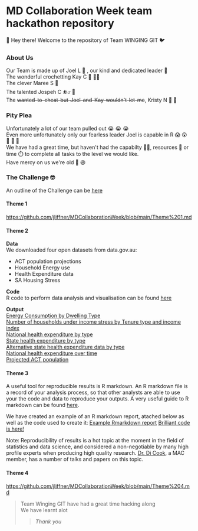 # MD Collaboration Week team hackathon repository
:wave: Hey there! Welcome to the repository of Team WINGING GIT :bird:

### About Us 
Our Team is made up of Joel L :bearded_person: , our kind and dedicated leader :crown:  
The wonderful crochetting Kay C :yarn: :curly_haired_woman:  
The clever Maree S :woman:  
The talented Jospeh C :basketball_man: :basketball:  
The ~~wanted-to-cheat-but-Joel-and-Kay-wouldn't-let-me~~, Kristy N :fox_face: :woman:  

### Pity Plea
Unfortunately a lot of our team pulled out :sob: :sob: :sob:  
Even more unfortunately only our fearless leader Joel is capable in R :scream:	:astonished: :older_woman: :older_woman: :older_woman:   
We have had a great time, but haven't had the capabilty :technologist:, resources :money_with_wings: or time :stopwatch: to complete all tasks to the level we would like.   
Have mercy on us we're old :older_woman: :laughing:  

### The Challenge :nerd_face:
An outline of the Challenge can be [here](https://github.com/TNMDCollaborationWeek/Challenges)  
#### Theme 1
https://github.com/jliffner/MDCollaborationWeek/blob/main/Theme%201.md
#### Theme 2
**Data**  
We downloaded four open datasets from data.gov.au:
- ACT population projections
- Household Energy use
- Health Expenditure data 
- SA Housing Stress

**Code**  
R code to perform data analysis and visualisation can be found [here](https://github.com/jliffner/MDCollaborationWeek/blob/main/Theme%202.R)  

**Output**  
[Energy Consumption by Dwelling Type](https://github.com/jliffner/MDCollaborationWeek/blob/main/energy_plot.png)  
[Number of households under income stress by Tenure type and income index](https://github.com/jliffner/MDCollaborationWeek/blob/main/housing_figure.png)  
[National health expenditure by type](https://github.com/jliffner/MDCollaborationWeek/blob/main/health_expenditure_plot1.png)  
[State health expenditure by type](https://github.com/jliffner/MDCollaborationWeek/blob/main/health_expenditure_plot2.png)  
[Alternative state health expenditure data by type](https://github.com/jliffner/MDCollaborationWeek/blob/main/health_expenditure_plot3a.png)  
[National health expenditure over time](https://github.com/jliffner/MDCollaborationWeek/blob/main/health_expenditure_plot3.png)  
[Projected ACT population](https://github.com/jliffner/MDCollaborationWeek/blob/main/population_plot1.png)  

#### Theme 3  
A useful tool for reproducible results is R markdown. An R markdown file is a record of your analysis process, so that other analysts are able to use your the code and data to reproduce your outputs. A very useful guide to R markdown can be found [here](https://andrewbtran.github.io/NICAR/2017/reproducibility-rmarkdown/rmarkdown.html).   

We have created an example of an R markdown report, atached below as well as the code used to create it: 
[Example Rmarkdown report](https://htmlpreview.github.io/?https://github.com/jliffner/MDCollaborationWeek/blob/main/Example%20Rmarkdown%20report.html)
[Brilliant code is here!](https://github.com/jliffner/MDCollaborationWeek/blob/main/Rmarkdown_example.Rmd)


Note: Reproducibility of results is a hot topic at the moment in the field of statistics and data science, and considered a non-negotiable by many high profile experts when producing high quality research. [Dr. Di Cook](http://dicook.org/), a MAC member, has a number of talks and papers on this topic.



#### Theme 4
https://github.com/jliffner/MDCollaborationWeek/blob/main/Theme%204.md

> Team Winging GIT have had a great time hacking along  
> We have learnt alot  
> >_Thank you_ 




















